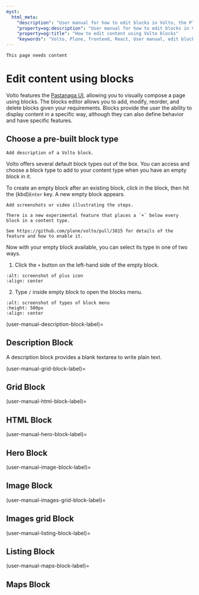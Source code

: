 ```yaml
---
myst:
  html_meta:
    "description": "User manual for how to edit blocks in Volto, the Plone 6 frontend."
    "property=og:description": "User manual for how to edit blocks in Volto, the Plone 6 frontend."
    "property=og:title": "How to edit content using Volto blocks"
    "keywords": "Volto, Plone, frontend, React, User manual, edit blocks"
---
```


```{todo}
This page needs content
```

# Edit content using blocks
Volto features the [Pastanaga UI](https://github.com/plone/pastanaga), allowing you to visually compose a page using blocks.
The blocks editor allows you to add, modify, reorder, and delete blocks given your requirements.
Blocks provide the user the ability to display content in a specific way, although they can also define behavior and have specific features.

## Choose a pre-built block type

```{todo}
Add description of a Volto block.
```

Volto offers several default block types out of the box.
You can access and choose a block type to add to your content type when you have an empty block in it.

To create an empty block after an existing block, click in the block, then hit the {kbd}`Enter` key.
A new empty block appears.

```{todo}
Add screenshots or video illustrating the steps.
```

```{note}
There is a new experimental feature that places a `+` below every block in a content type.

See https://github.com/plone/volto/pull/3815 for details of the feature and how to enable it.
```

Now with your empty block available, you can select its type in one of two ways.
1.  Click the `+` button on the left-hand side of the empty block.
```{image} ../_static/user-manual/blocks/block_left_plus_icon.png
:alt: screenshot of plus icon 
:align: center
```
2. Type `/` inside empty block to open the blocks menu.
```{image} ../_static/user-manual/blocks/blocks_type_menu.png
:alt: screenshot of types of block menu
:height: 500px
:align: center
```
(user-manual-description-block-label)=

## Description Block

A description block provides a blank textarea to write plain text.

(user-manual-grid-block-label)=

## Grid Block

(user-manual-html-block-label)=

## HTML Block

(user-manual-hero-block-label)=

## Hero Block

(user-manual-image-block-label)=

## Image Block

(user-manual-images-grid-block-label)=

## Images grid Block

(user-manual-listing-block-label)=

## Listing Block

(user-manual-maps-block-label)=

## Maps Block
